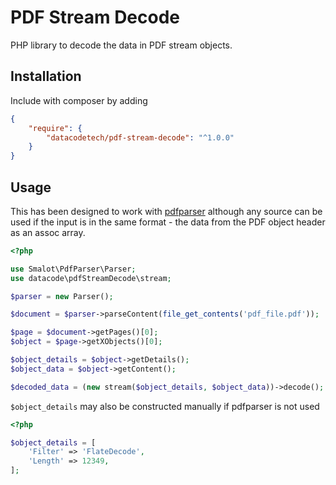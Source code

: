 # PDF Stream Decode
PHP library to decode the data in PDF stream objects.

## Installation
Include with composer by adding
~~~json
{
	"require": {
		"datacodetech/pdf-stream-decode": "^1.0.0"
	}
}
~~~

## Usage
This has been designed to work with [pdfparser](https://packagist.org/packages/smalot/pdfparser) although any source
can be used if the input is in the same format - the data from the PDF object header as an assoc array.

~~~php
<?php

use Smalot\PdfParser\Parser;
use datacode\pdfStreamDecode\stream;

$parser = new Parser();

$document = $parser->parseContent(file_get_contents('pdf_file.pdf'));

$page = $document->getPages()[0];
$object = $page->getXObjects()[0];

$object_details = $object->getDetails();
$object_data = $object->getContent();

$decoded_data = (new stream($object_details, $object_data))->decode();
~~~
`$object_details` may also be constructed manually if pdfparser is not used
~~~php
<?php

$object_details = [
	'Filter' => 'FlateDecode',
	'Length' => 12349,
];
~~~
